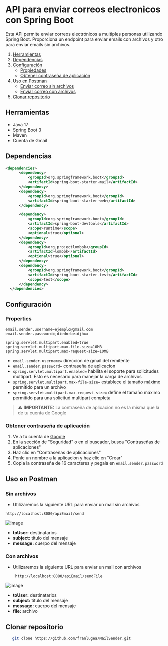 # API para enviar correos electronicos con Spring Boot
Esta API permite enviar correos electrónicos a multiples personas utilizando Spring Boot. Proporciona un endpoint para enviar emails con archivos y otro para enviar emails
sin archivos.


1. [Herramientas](#herramientas)
2. [Dependencias](#dependencias)
3. [Configuración](#configuración)
   - [Propiedades](#properties)
   - [Obtener contraseña de aplicación](#obtener-contraseña-de-aplicación)
4. [Uso en Postman](#uso-en-postman)
   - [Enviar correo sin archivos](#sin-archivos)
   - [Enviar correo con archivos](#con-archivos)
5. [Clonar repositorio](#clonar-repositorio)




## Herramientas
- Java 17 
- Spring Boot 3
- Maven
- Cuenta de Gmail

## Dependencias
  ```xml
<dependencies>
		<dependency>
			<groupId>org.springframework.boot</groupId>
			<artifactId>spring-boot-starter-mail</artifactId>
		</dependency>
		<dependency>
			<groupId>org.springframework.boot</groupId>
			<artifactId>spring-boot-starter-web</artifactId>
		</dependency>

		<dependency>
			<groupId>org.springframework.boot</groupId>
			<artifactId>spring-boot-devtools</artifactId>
			<scope>runtime</scope>
			<optional>true</optional>
		</dependency>
		<dependency>
			<groupId>org.projectlombok</groupId>
			<artifactId>lombok</artifactId>
			<optional>true</optional>
		</dependency>
		<dependency>
			<groupId>org.springframework.boot</groupId>
			<artifactId>spring-boot-starter-test</artifactId>
			<scope>test</scope>
		</dependency>
	</dependencies>

```
## Configuración

### Properties
 ```
email.sender.username=ejemplo@gmail.com
email.sender.password=jdiednrbeidjhxx

spring.servlet.multipart.enabled=true
spring.servlet.multipart.max-file-size=10MB
spring.servlet.multipart.max-request-size=10MB
```
-  ``` email.sender.username= ``` direccion de gmail del remitente
- ``` email.sender.password= ``` contraseña de aplicacion
- ``` spring.servlet.multipart.enabled= ``` habilita el soporte para solicitudes multipart. Esto es necesario para manejar la carga de archivos
- ``` spring.servlet.multipart.max-file-size= ```  establece el tamaño máximo permitido para un archivo
- ``` spring.servlet.multipart.max-request-size= ``` define el tamaño máximo permitido para una solicitud multipart completa
> ⚠️ **IMPORTANTE:** La contraseña de aplicacion no es la misma que la de tu cuenta de Google



### Obtener contraseña de aplicación
1. Ve a tu cuenta de <a href="https://myaccount.google.com/?utm_source=account-marketing-page&utm_medium=go-to-account-button&pli=1&nlr=1" target="_blank">Google</a>
2. En la sección de "Seguridad" o en el buscador, busca "Contraseñas de aplicaciones"
3. Haz clic en "Contraseñas de aplicaciones"
4. Ponle un nombre a la aplicacion y haz clic en "Crear"
5. Copia la contraseña de 16 caracteres y pegala en  ``` email.sender.password  ```

## Uso en Postman
### Sin archivos
- Utilizaremos la siguiente URL para enviar un mail sin archivos
  
``` URL
http://localhost:8080/apiEmail/send
```
![image](https://github.com/user-attachments/assets/d9c44e34-6ced-4c3b-92d6-4dbb85c7ea4c)
- **toUser:** destinatarios
- **subject:** titulo del mensaje
- **message:** cuerpo del mensaje

### Con archivos
- Utilizaremos la siguiente URL para enviar un mail con archivos

  ``` URL
   http://localhost:8080/apiEmail/sendFile
  ```
![image](https://github.com/user-attachments/assets/d865a6e1-fb7b-4fdb-b1d0-2b837ca0c48d)
- **toUser:** destinatarios
- **subject:** titulo del mensaje
- **message:** cuerpo del mensaje
- **file:** archivo

## Clonar repositorio
```bash
   git clone https://github.com/franlugea/MailSender.git

